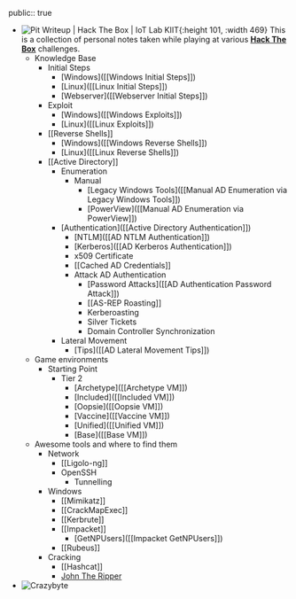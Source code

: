 public:: true

- ![Pit Writeup | Hack The Box | IoT Lab KIIT](https://miro.medium.com/v2/resize:fit:1358/1*wO9IIrgMkYP0C0ZItKbY5Q.png){:height 101, :width 469}
  This is a collection of personal notes taken while playing at various [**Hack The Box**](https://app.hackthebox.com) challenges.
	- Knowledge Base
		- Initial Steps
			- [Windows]([[Windows Initial Steps]])
			- [Linux]([[Linux Initial Steps]])
			- [Webserver]([[Webserver Initial Steps]])
		- Exploit
			- [Windows]([[Windows Exploits]])
			- [Linux]([[Linux Exploits]])
		- [[Reverse Shells]]
			- [Windows]([[Windows Reverse Shells]])
			- [Linux]([[Linux Reverse Shells]])
		- [[Active Directory]]
			- Enumeration
				- Manual
					- [Legacy Windows Tools]([[Manual AD Enumeration via Legacy Windows Tools]])
					- [PowerView]([[Manual AD Enumeration via PowerView]])
			- [Authentication]([[Active Directory Authentication]])
				- [NTLM]([[AD NTLM Authentication]])
				- [Kerberos]([[AD Kerberos Authentication]])
				- x509 Certificate
				- [[Cached AD Credentials]]
				- Attack AD Authentication
					- [Password Attacks]([[AD Authentication Password Attack]])
					- [[AS-REP Roasting]]
					- Kerberoasting
					- Silver Tickets
					- Domain Controller Synchronization
			- Lateral Movement
				- [Tips]([[AD Lateral Movement Tips]])
	- Game environments
		- Starting Point
			- Tier 2
				- [Archetype]([[Archetype VM]])
				- [Included]([[Included VM]])
				- [Oopsie]([[Oopsie VM]])
				- [Vaccine]([[Vaccine VM]])
				- [Unified]([[Unified VM]])
				- [Base]([[Base VM]])
	- Awesome tools and where to find them
		- Network
			- [[Ligolo-ng]]
			- OpenSSH
				- Tunnelling
		- Windows
			- [[Mimikatz]]
			- [[CrackMapExec]]
			- [[Kerbrute]]
			- [[Impacket]]
				- [GetNPUsers]([[Impacket GetNPUsers]])
			- [[Rubeus]]
		- Cracking
			- [[Hashcat]]
			- [John The Ripper]([[JTR]])
- ![Crazybyte](https://www.hackthebox.eu/badge/image/17859)